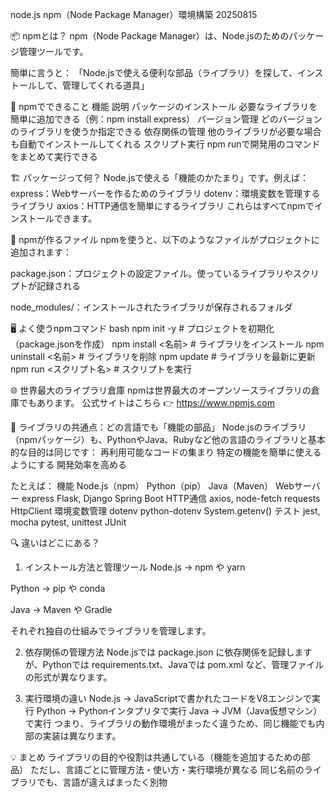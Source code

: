 node.js npm（Node Package Manager）環境構築 20250815

📦 npmとは？
npm（Node Package Manager）は、Node.jsのためのパッケージ管理ツールです。

簡単に言うと：
「Node.jsで使える便利な部品（ライブラリ）を探して、インストールして、管理してくれる道具」

🧰 npmでできること
機能	                    説明
パッケージのインストール	必要なライブラリを簡単に追加できる（例：npm install express）
バージョン管理	           どのバージョンのライブラリを使うか指定できる
依存関係の管理	           他のライブラリが必要な場合も自動でインストールしてくれる
スクリプト実行	           npm runで開発用のコマンドをまとめて実行できる

🏗️ パッケージって何？
Node.jsで使える「機能のかたまり」です。例えば：
express：Webサーバーを作るためのライブラリ
dotenv：環境変数を管理するライブラリ
axios：HTTP通信を簡単にするライブラリ
これらはすべてnpmでインストールできます。

📁 npmが作るファイル
npmを使うと、以下のようなファイルがプロジェクトに追加されます：

package.json：プロジェクトの設定ファイル。使っているライブラリやスクリプトが記録される

node_modules/：インストールされたライブラリが保存されるフォルダ

🖥️ よく使うnpmコマンド
bash
npm init -y          # プロジェクトを初期化（package.jsonを作成）
npm install <名前>   # ライブラリをインストール
npm uninstall <名前> # ライブラリを削除
npm update           # ライブラリを最新に更新
npm run <スクリプト名> # スクリプトを実行

🌐 世界最大のライブラリ倉庫
npmは世界最大のオープンソースライブラリの倉庫でもあります。 
公式サイトはこちら 👉 https://www.npmjs.com


🧩 ライブラリの共通点：どの言語でも「機能の部品」
Node.jsのライブラリ（npmパッケージ）も、PythonやJava、Rubyなど他の言語のライブラリと基本的な目的は同じです：
再利用可能なコードの集まり
特定の機能を簡単に使えるようにする
開発効率を高める

たとえば：
機能	        Node.js（npm）	        Python（pip）	        Java（Maven）
Webサーバー	    express	                Flask, Django	        Spring Boot
HTTP通信	    axios, node-fetch	    requests	            HttpClient
環境変数管理	dotenv	                python-dotenv	        System.getenv()
テスト	        jest, mocha	            pytest, unittest	    JUnit

🔍 違いはどこにある？
1. インストール方法と管理ツール
Node.js → npm や yarn

Python → pip や conda

Java → Maven や Gradle

それぞれ独自の仕組みでライブラリを管理します。

2. 依存関係の管理方法
Node.jsでは package.json に依存関係を記録しますが、Pythonでは requirements.txt、Javaでは pom.xml など、管理ファイルの形式が異なります。

3. 実行環境の違い
Node.js → JavaScriptで書かれたコードをV8エンジンで実行
Python → Pythonインタプリタで実行
Java → JVM（Java仮想マシン）で実行
つまり、ライブラリの動作環境がまったく違うため、同じ機能でも内部の実装は異なります。

💡 まとめ
ライブラリの目的や役割は共通している（機能を追加するための部品）
ただし、言語ごとに管理方法・使い方・実行環境が異なる
同じ名前のライブラリでも、言語が違えばまったく別物